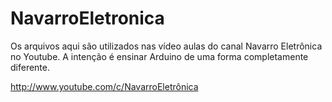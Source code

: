 # NavarroEletronica

Os arquivos aqui são utilizados nas vídeo aulas do canal Navarro Eletrônica no Youtube.
A intenção é ensinar Arduino de uma forma completamente diferente.

http://www.youtube.com/c/NavarroEletrônica
